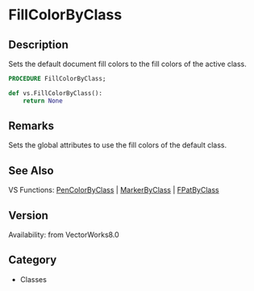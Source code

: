 # FillColorByClass

## Description
Sets the default document fill colors to the fill colors of the active class.

```pascal
PROCEDURE FillColorByClass;
```

```python
def vs.FillColorByClass():
    return None
```

## Remarks
Sets the global attributes to use the fill colors of the default class.

## See Also
VS Functions:
[PenColorByClass](PenColorByClass.md) 
| [MarkerByClass](MarkerByClass.md) 
| [FPatByClass](FPatByClass.md)

## Version
Availability: from VectorWorks8.0

## Category
* Classes

